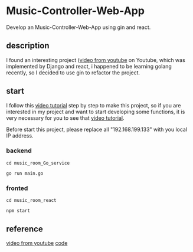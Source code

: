 # Music-Controller-Web-App

Develop an Music-Controller-Web-App using gin and react.

## description

I found an interesting project ([video from youtube](https://www.youtube.com/playlist?list=PLzMcBGfZo4-kCLWnGmK0jUBmGLaJxvi4j) on Youtube, which was implemented by Django and react, i happened to be learning golang recently, so I decided to use gin to refactor the project.

## start

I follow this [video tutorial](https://www.youtube.com/playlist?list=PLzMcBGfZo4-kCLWnGmK0jUBmGLaJxvi4j) step by step to make this project, so if you are interested in my project and want to start developing some functions, it is very necessary for you to see that [video tutorial](https://www.youtube.com/playlist?list=PLzMcBGfZo4-kCLWnGmK0jUBmGLaJxvi4j).

Before start this project, please replace all "192.168.199.133" with you local IP address.

### backend

```shell
cd music_room_Go_service

go run main.go
```

### fronted

```shell
cd music_room_react

npm start
```

## reference

[video from youtube](https://www.youtube.com/playlist?list=PLzMcBGfZo4-kCLWnGmK0jUBmGLaJxvi4j)
[code](https://github.com/techwithtim/Music-Controller-Web-App-Tutorial)
